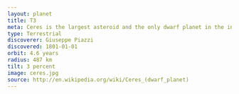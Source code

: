 ```yaml
---
layout: planet
title: T3
meta: Ceres is the largest asteroid and the only dwarf planet in the inner Solar system
type: Terrestrial
discoverer: Giuseppe Piazzi
discovered: 1801-01-01
orbit: 4.6 years
radius: 487 km
tilt: 3 percent
image: ceres.jpg
source: http://en.wikipedia.org/wiki/Ceres_(dwarf_planet)
---
```


